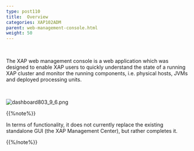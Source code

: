 ```yaml
---
type: post110
title:  Overview
categories: XAP102ADM
parent: web-management-console.html
weight: 50
---
```



<br>

The XAP web management console is a web application which was designed to enable XAP users to quickly understand the state of a running XAP cluster and monitor the running components, i.e. physical hosts, JVMs and deployed processing units.

<br>

![dashboard803_9_6.png](/attachment_files/web-console/dashboard.jpg)

{{%note%}}

In terms of functionality, it does not currently replace the existing standalone GUI (the XAP Management Center), but rather completes it.

{{%/note%}}


